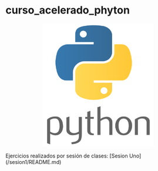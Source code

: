 # curso_acelerado_phyton

<p align="center">
<img src="logopython.png" width="300">
</p>
Ejercicios realizados por sesión de clases:
[Sesion Uno](/sesion1/README.md)
